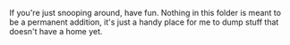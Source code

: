 If you're just snooping around, have fun. Nothing in this folder is meant to be a permanent addition, it's just a handy place for me to dump stuff that doesn't have a home yet.